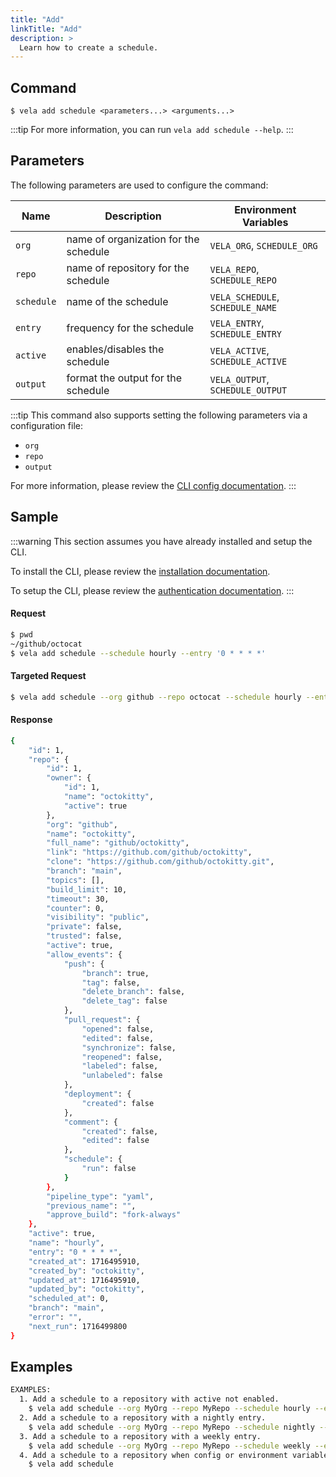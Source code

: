 ```yaml
---
title: "Add"
linkTitle: "Add"
description: >
  Learn how to create a schedule.
---
```


## Command

```
$ vela add schedule <parameters...> <arguments...>
```

:::tip
For more information, you can run `vela add schedule --help`.
:::

## Parameters

The following parameters are used to configure the command:

| Name       | Description                           | Environment Variables            |
|------------|---------------------------------------|----------------------------------|
| `org`      | name of organization for the schedule | `VELA_ORG`, `SCHEDULE_ORG`       |
| `repo`     | name of repository for the schedule   | `VELA_REPO`, `SCHEDULE_REPO`     |
| `schedule` | name of the schedule                  | `VELA_SCHEDULE`, `SCHEDULE_NAME` |
| `entry`    | frequency for the schedule            | `VELA_ENTRY`, `SCHEDULE_ENTRY`   |
| `active`   | enables/disables the schedule         | `VELA_ACTIVE`, `SCHEDULE_ACTIVE` |
| `output`   | format the output for the schedule    | `VELA_OUTPUT`, `SCHEDULE_OUTPUT` |

:::tip
This command also supports setting the following parameters via a configuration file:

- `org`
- `repo`
- `output`

For more information, please review the [CLI config documentation](/docs//docs/reference/cli/config.md).
:::

## Sample

:::warning
This section assumes you have already installed and setup the CLI.

To install the CLI, please review the [installation documentation](/docs/reference/cli/install.md).

To setup the CLI, please review the [authentication documentation](/docs/reference/cli/authentication.md).
:::

#### Request

```sh
$ pwd
~/github/octocat
$ vela add schedule --schedule hourly --entry '0 * * * *'
```

#### Targeted Request

```sh
$ vela add schedule --org github --repo octocat --schedule hourly --entry '0 * * * *' --output json
```

#### Response
```sh
{
	"id": 1,
	"repo": {
		"id": 1,
		"owner": {
			"id": 1,
			"name": "octokitty",
			"active": true
		},
		"org": "github",
		"name": "octokitty",
		"full_name": "github/octokitty",
		"link": "https://github.com/github/octokitty",
		"clone": "https://github.com/github/octokitty.git",
		"branch": "main",
		"topics": [],
		"build_limit": 10,
		"timeout": 30,
		"counter": 0,
		"visibility": "public",
		"private": false,
		"trusted": false,
		"active": true,
		"allow_events": {
			"push": {
				"branch": true,
				"tag": false,
				"delete_branch": false,
				"delete_tag": false
			},
			"pull_request": {
				"opened": false,
				"edited": false,
				"synchronize": false,
				"reopened": false,
				"labeled": false,
				"unlabeled": false
			},
			"deployment": {
				"created": false
			},
			"comment": {
				"created": false,
				"edited": false
			},
			"schedule": {
				"run": false
			}
		},
		"pipeline_type": "yaml",
		"previous_name": "",
		"approve_build": "fork-always"
	},
	"active": true,
	"name": "hourly",
	"entry": "0 * * * *",
	"created_at": 1716495910,
	"created_by": "octokitty",
	"updated_at": 1716495910,
	"updated_by": "octokitty",
	"scheduled_at": 0,
	"branch": "main",
	"error": "",
	"next_run": 1716499800
}
```

## Examples

```sh
EXAMPLES:
  1. Add a schedule to a repository with active not enabled.
    $ vela add schedule --org MyOrg --repo MyRepo --schedule hourly --entry '0 * * * *' --active false
  2. Add a schedule to a repository with a nightly entry.
    $ vela add schedule --org MyOrg --repo MyRepo --schedule nightly --entry '0 0 * * *'
  3. Add a schedule to a repository with a weekly entry.
    $ vela add schedule --org MyOrg --repo MyRepo --schedule weekly --entry '@weekly'
  4. Add a schedule to a repository when config or environment variables are set.
    $ vela add schedule
```